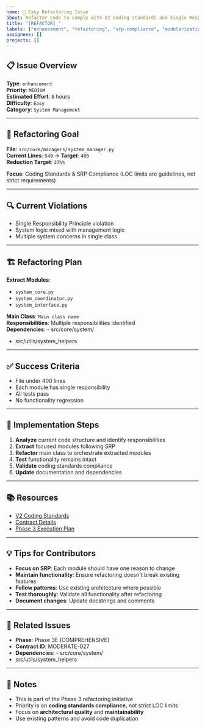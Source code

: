 ```yaml
---
name: 🚀 Easy Refactoring Issue
about: Refactor code to comply with V2 coding standards and Single Responsibility Principle
title: "[REFACTOR] "
labels: ["enhancement", "refactoring", "srp-compliance", "modularization", "good first issue", "easy"]
assignees: []
projects: []
---
```


## 📋 **Issue Overview**

**Type**: `enhancement`  
**Priority**: `MEDIUM`  
**Estimated Effort**: `8` hours  
**Difficulty**: `Easy`  
**Category**: `System Management`

---

## 🎯 **Refactoring Goal**

**File**: `src/core/managers/system_manager.py`  
**Current Lines**: `549` → **Target**: `400`  
**Reduction Target**: `27%%`

**Focus**: Coding Standards & SRP Compliance (LOC limits are guidelines, not strict requirements)

---

## 🔍 **Current Violations**

- Single Responsibility Principle violation
- System logic mixed with management logic
- Multiple system concerns in single class

---

## 🏗️ **Refactoring Plan**

**Extract Modules**:
- `system_core.py`
- `system_coordinator.py`
- `system_interface.py`

**Main Class**: `Main class name`  
**Responsibilities**: Multiple responsibilities identified  
**Dependencies**: - src/core/system/
- src/utils/system_helpers

---

## ✅ **Success Criteria**

- File under 400 lines
- Each module has single responsibility
- All tests pass
- No functionality regression

---

## 🚀 **Implementation Steps**

1. **Analyze** current code structure and identify responsibilities
2. **Extract** focused modules following SRP
3. **Refactor** main class to orchestrate extracted modules
4. **Test** functionality remains intact
5. **Validate** coding standards compliance
6. **Update** documentation and dependencies

---

## 📚 **Resources**

- [V2 Coding Standards](../docs/CODING_STANDARDS.md)
- [Contract Details](../contracts/phase3e_comprehensive_contracts.json)
- [Phase 3 Execution Plan](../contracts/PHASE3_COMPLETE_EXECUTION_PLAN.md)

---

## 💡 **Tips for Contributors**

- **Focus on SRP**: Each module should have one reason to change
- **Maintain functionality**: Ensure refactoring doesn't break existing features
- **Follow patterns**: Use existing architecture where possible
- **Test thoroughly**: Validate all functionality after refactoring
- **Document changes**: Update docstrings and comments

---

## 🔗 **Related Issues**

- **Phase**: Phase 3E (COMPREHENSIVE)
- **Contract ID**: MODERATE-027
- **Dependencies**: - src/core/system/
- src/utils/system_helpers

---

## 📝 **Notes**

- This is part of the Phase 3 refactoring initiative
- Priority is on **coding standards compliance**, not strict LOC limits
- Focus on **architectural quality** and **maintainability**
- Use existing patterns and avoid code duplication
